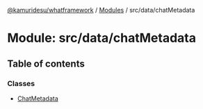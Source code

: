 [@kamuridesu/whatframework](../README.md) / [Modules](../modules.md) / src/data/chatMetadata

# Module: src/data/chatMetadata

## Table of contents

### Classes

- [ChatMetadata](../classes/src_data_chatMetadata.ChatMetadata.md)
